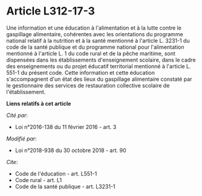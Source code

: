# Article L312-17-3

Une information et une éducation à l'alimentation et à la lutte contre le gaspillage alimentaire, cohérentes avec les
orientations du programme national relatif à la nutrition et à la santé mentionné à l'article L. 3231-1 du code de la santé
publique et du programme national pour l'alimentation mentionné à l'article L. 1 du code rural et de la pêche maritime, sont
dispensées dans les établissements d'enseignement scolaire, dans le cadre des enseignements ou du projet éducatif territorial
mentionné à l'article L. 551-1 du présent code. Cette information et cette éducation s'accompagnent d'un état des lieux du
gaspillage alimentaire constaté par le gestionnaire des services de restauration collective scolaire de l'établissement.

**Liens relatifs à cet article**

_Cité par_:

  - Loi n°2016-138 du 11 février 2016 - art. 3

_Modifié par_:

  - Loi n°2018-938 du 30 octobre 2018 - art. 90

_Cite_:

  - Code de l'éducation - art. L551-1
  - Code rural - art. L1
  - Code de la santé publique - art. L3231-1

